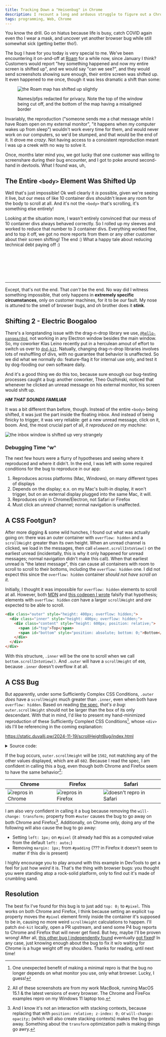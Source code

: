 ```yaml
---
title: Tracking Down a "Heisenbug" in Chrome
description: I recount a long and arduous struggle to figure out a Chrome bug that I finally have a reproduction for
tags: programming, Web, Chrome
---
```


You know the drill. Go on hiatus because life is busy, catch COVID again even tho I wear a mask, and uncover yet another browser bug while still somewhat sick (getting better tho!).

The bug I have for you today is very special to me. We've been encountering it on-and-off at [Roam](https://ro.am) for a while now, since January I think? Customers would report "hey something happened and now my entire screen is shifted up", and we would say "can we see?", and they would send screenshots showing sure enough, their entire screen was shifted up. It even happened to me once, though it was less dramatic a shift than some:

<figure>

![the Roam map has shifted up slightly](https://static.duvallj.pw/2024-11-19/screenshot-0.png)

<figcaption>Names/pfps redacted for privacy. Note the top of the window being cut off, and the bottom of the map having a misaligned border</figcaption>
</figure>

Invariably, the reproduction ("someone sends me a chat message while I have Roam open on my external monitor", "it happens when my computer wakes up from sleep") wouldn't work every time for them, and would never work on our computers, so we'd be stumped, and that would be the end of it. It drove me _crazy_. Not having access to a consistent reproduction meant I was up a creek with no way to solve it.

Once, months later mind you, we got lucky that one customer was willing to screenshare during their bug encounter, and I got to poke around second-hand in devtools. What I found was, uh,

## The Entire `<body>` Element Was Shifted Up

Well that's just impossible! Ok well clearly it _is_ possible, given we're seeing it live, but our mess of like 10 container divs shouldn't leave any room for the body to scroll at all. And it's not the `<body>` that's scrolling, it's something else entirely!

Looking at the situation more, I wasn't entirely convinced that our mess of 10 container divs always behaved correctly. So I rolled up my sleeves and worked to reduce that number to 3 container divs. Everything worked fine, and to top it off, we got no more reports from them or any other customer about their screen shifting! The end :) What a happy tale about reducing technical debt paying off :)

<br>
<br>
<br>
<br>
<br>

---

Except, that's not the end. That _can't_ be the end. No way did I witness something impossible, that only happens in **extremely specific circumstances**, only on customer machines, for it to be _our_ fault. My nose is attuned to the smell of browser bugs, and oh brother does it **stink**.

## Shifting 2 - Electric Boogaloo

There's a longstanding issue with the drag-n-drop library we use, [`@hello-pangea/dnd`](https://www.npmjs.com/package/@hello-pangea/dnd), not working in any Electron window besides the main window. So, my coworker Klas Leino recently put in a herculean amout of effort to switch us over to [`dnd-kit`](https://www.npmjs.com/package/@dnd-kit/core). Natually, changing drag-n-drop libraries involves lots of reshuffling of divs, with no guarantee that behavior is unaffected. So we did what we normally do: feature-flag it for internal use only, and test it by dog-fooding our own software daily.

And it's a good thing we do this too, because sure enough our bug-testing processes caught a bug: another coworker, Theo Ouzhinski, noticed that whenever he clicked an unread message on his external monitor, his screen would shift up.

**_HM THAT SOUNDS FAMILIAR_**

It was a bit different than before, though. Instead of the entire `<body>` being shifted, it was just the part inside the floating inbox. And instead of being finicky to trigger, it was very reliable: get a new unread message, click on it, boom. And, the most crucial part of all, _it reproduced on my machine_:

![the inbox window is shifted up very strangely](https://static.duvallj.pw/2024-11-19/screenshot-1.png)

### Debugging Time \^w\^

The next few hours were a flurry of hypotheses and seeing where it reproduced and where it didn't. In the end, I was left with some required conditions for the bug to reproduce in our app:

1. Reproduces across platforms (Mac, Windows), on many different types of displays
2. Depends on the display; e.x. on my Mac's built-in display, it won't trigger, but on an external display plugged into the same Mac, it will.
3. Reproduces only in Chrome/Electron, not Safari or Firefox
4. Must click an _unread_ channel; normal navigation is unaffected.

## A CSS Footgun?

After more digging & some wild hunches, I found out what was actually going on: there was an outer container with `overflow: hidden` and a `scrollHeight` greater than its own height. When an unread channel is clicked, we load in the messages, then call `element.scrollIntoView()` on the earliest unread (incidentally, this is why it only happened for unread messages; normal navigation didn't make this call). When that earliest unread is "the latest message", this can cause all containers with room to scroll to scroll to their bottoms, including the `overflow: hidden` one. I did not expect this since the `overflow: hidden` container _should not have scroll on it_.

Initially, I thought it was impossible for `overflow: hidden` elements to scroll at all. However, both [MDN](https://developer.mozilla.org/en-US/docs/Web/API/Element/scrollHeight) and [this codepen I wrote](https://codepen.io/jack_at_roam/pen/LYwvLxd?editors=1111) falsify that hypothesis; elements with `overflow: hidden` _can_ have a larger `scrollHeight` and _are_ expected to be able to scroll.

```html
<div class="outer" style="height: 400px; overflow: hidden;">
  <div class="inner" style="height: 400px; overflow: hidden;">
    <div class="content" style="height: 600px; position: relative;">
      <span id="top">Top</span>
      <span id="bottom" style="position: absolute; bottom: 0;">Bottom</span>
    </div>
  </div>
</div>
```

With this structure, `.inner` will be the one to scroll when we call `bottom.scrollIntoView()`. And `.outer` will have a `scrollHeight` of `400`, because `.inner` doesn't overflow it at all.

## A CSS Bug

But apparently, under some Sufficiently Complex CSS Conditions, `.outer` _does_ have a `scrollHeight` much greater than `.inner`, even when both have `overflow: hidden`. Based on reading [the spec](https://drafts.csswg.org/cssom-view/#scrolling-area), _that's a bug_: `outer.scrollHeight` should not be larger than the box of its only descendant. With that in mind, I'd like to present my hand-minimized reproduction of these Sufficiently Complext CSS Conditions[^3], whose `<div>` ids I'll be referencing in the coming explanation:

<p>
<a href="https://static.duvallj.pw/2024-11-19/scrollHeightBug/index.html">https://static.duvallj.pw/2024-11-19/scrollHeightBug/index.html</a>
<details>
<summary>Source code:</summary>

```html
<!doctype html>
<html>
  <head>
    <title>scrollHeight bug</title>
    <style>
      * {
        box-sizing: border-box;
      }
      body {
        min-height: 100vh;
        text-rendering: optimizespeed;
        margin: 0px;
      }
      #root {
        background-color: white;
        color: black;
      }
      #outer {
        will-change: transform;
        overflow: hidden;
      }
      #inner {
        overflow: hidden;
      }
      #padding {
        margin: 1px;
      }
      #scroll {
        height: 600px;
        position: relative;
        overflow: auto;
      }
      #spacer {
        position: relative;
        height: 1500px;
        background-color: lightblue;
      }
      #pixel {
        position: fixed;
        width: 1px;
        height: 1px;
        margin: -1px;
        border: 0px;
        padding: 0px;
        overflow: hidden;
      }
      #output {
        position: fixed;
        bottom: 0;
        right: 0;
      }
    </style>
  </head>
  <body>
    <div id="root">
      <div id="outer">
        <div id="inner">
          <div id="padding">
            <div id="scroll">
              <div id="spacer">
                <span style="position: absolute; top: 0">Top</span>
                <span style="position: absolute; bottom: 0">Bottom</span>
              </div>
              <div id="pixel"></div>
            </div>
          </div>
        </div>
      </div>
      <div id="output"></div>
    </div>
    <script>
      const recalc = () => {
        const outer = document.getElementById("outer");
        const inner = document.getElementById("inner");
        const output = document.getElementById("output");
        output.innerHTML = `
outer.scrollHeight=${outer.scrollHeight} outer.clientHeight=${outer.clientHeight}<br>
inner.scrollHeight=${inner.scrollHeight} inner.clientHeight=${inner.clientHeight}
`;
        setTimeout(recalc, 1000);
      };
      setTimeout(recalc, 0);
    </script>
  </body>
</html>
```

</details>
</p>

If the bug occurs, `outer.scrollHeight` will be `1502`, not matching any of the other values displayed, which are all `602`. Because I read the spec, I am confident in calling this a bug, even though both Chrome and Firefox seem to have the same behavior[^1]:

| Chrome                                                                     | Firefox                                                                      | Safari                                                                            |
| -------------------------------------------------------------------------- | ---------------------------------------------------------------------------- | --------------------------------------------------------------------------------- |
| ![repros in Chrome](https://static.duvallj.pw/2024-11-19/repro-chrome.png) | ![repros in Firefox](https://static.duvallj.pw/2024-11-19/repro-firefox.png) | ![doesn't repro in Safari](https://static.duvallj.pw/2024-11-19/repro-safari.png) |

I am also very confident in calling it a bug because removing the `will-change: transform;` property from `#outer` causes the bug to go away on both Chrome and Firefox[^2]. Additionally, on Chrome only, doing any of the following will also cause the bug to go away:

- Setting `left: 1px;` on `#pixel` (it already had this as a computed value from the default `left: auto;`)
- Removing `margin: 1px;` from `#padding` (??? in Firefox it doesn't seem to matter if this div is present)

I highly encourage you to play around with this example in DevTools to get a feel for just how _weird_ it is. That's the thing with browser bugs: you thought you were standing atop a rock-solid platform, only to find out it's made of crumbling sand.

## Resolution

The best fix I've found for this bug is to just add `top: 0;` to `#pixel`. This works on both Chrome and Firefox, I think because setting an explicit `top` property moves the `#pixel` element firmly inside the container it's supposed to be in, causing no more weird `scrollHeight` calculations to happen. I'll patch `dnd-kit` locally, open a PR upstream, and send some P4 bug reports to Chrome and Firefox that will never get fixed. But hey, maybe I'll be proven wrong! After all, [this other bug I independently found](https://blog.duvallj.pw/posts/2024-03-23-wow-another-chrome-bug.html) eventually [got fixed](https://issuetracker.google.com/issues/325133349)! In any case, just knowing enough about the bug to fix it w/o waiting for Chrome is a huge weight off my shoulders. Thanks for reading, until next time!

[^1]: All of these screenshots are from my work MacBook, running MacOS 15.1 & the latest versions of every browser. The Chrome and FireFox examples repro on my Windows 11 laptop too.

[^2]: And I know it's not an interaction with stacking contexts, because replacing that with `position: relative; z-index: 0;` or `will-change: opacity;` (which will also create stacking contexts) makes the bug go away. Something about the `transform` optimization path is making things go awry.

[^3]: One unexpected benefit of making a minimal repro is that the bug no longer depends on what monitor you use, only what browser. Lucky, I guess!
